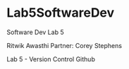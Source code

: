 # Lab5SoftwareDev
Software Dev Lab 5

Ritwik Awasthi Partner: Corey Stephens

Lab 5 - Version Control Github

